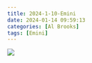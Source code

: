 ```yaml
---
title: 2024-1-10-Emini
date: 2024-01-14 09:59:13
categories: [Al Brooks]
tags: [Emini]
---
```


![](/static/img/Al%20Brooks/2024-1/2024-1-10-Emini.jpg)

